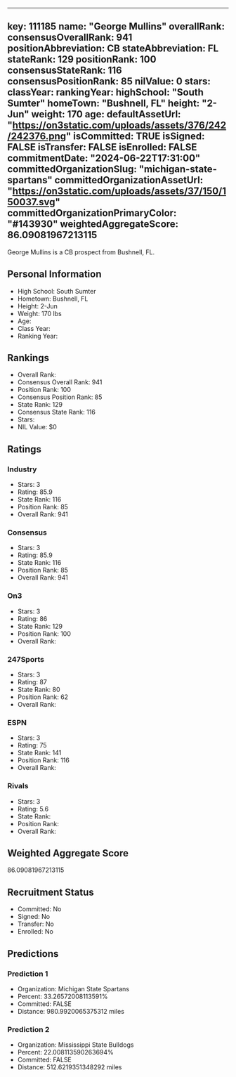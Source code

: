 ---
  key: 111185
  name: "George Mullins"
  overallRank: 
  consensusOverallRank: 941
  positionAbbreviation: CB
  stateAbbreviation: FL
  stateRank: 129
  positionRank: 100
  consensusStateRank: 116
  consensusPositionRank: 85
  nilValue: 0
  stars: 
  classYear: 
  rankingYear: 
  highSchool: "South Sumter"
  homeTown: "Bushnell, FL"
  height: "2-Jun"
  weight: 170
  age: 
  defaultAssetUrl: "https://on3static.com/uploads/assets/376/242/242376.png"
  isCommitted: TRUE
  isSigned: FALSE
  isTransfer: FALSE
  isEnrolled: FALSE
  commitmentDate: "2024-06-22T17:31:00"
  committedOrganizationSlug: "michigan-state-spartans"
  committedOrganizationAssetUrl: "https://on3static.com/uploads/assets/37/150/150037.svg"
  committedOrganizationPrimaryColor: "#143930"
  weightedAggregateScore: 86.09081967213115
  ---
  
  George Mullins is a CB prospect from Bushnell, FL.
  
  ## Personal Information
  - High School: South Sumter
  - Hometown: Bushnell, FL
  - Height: 2-Jun
  - Weight: 170 lbs
  - Age: 
  - Class Year: 
  - Ranking Year: 
  
  ## Rankings
  - Overall Rank: 
  - Consensus Overall Rank: 941
  - Position Rank: 100
  - Consensus Position Rank: 85
  - State Rank: 129
  - Consensus State Rank: 116
  - Stars: 
  - NIL Value: $0
  
  ## Ratings
  
  ### Industry
  - Stars: 3
  - Rating: 85.9
  - State Rank: 116
  - Position Rank: 85
  - Overall Rank: 941
  
  ### Consensus
  - Stars: 3
  - Rating: 85.9
  - State Rank: 116
  - Position Rank: 85
  - Overall Rank: 941
  
  ### On3
  - Stars: 3
  - Rating: 86
  - State Rank: 129
  - Position Rank: 100
  - Overall Rank: 
  
  ### 247Sports
  - Stars: 3
  - Rating: 87
  - State Rank: 80
  - Position Rank: 62
  - Overall Rank: 
  
  ### ESPN
  - Stars: 3
  - Rating: 75
  - State Rank: 141
  - Position Rank: 116
  - Overall Rank: 
  
  ### Rivals
  - Stars: 3
  - Rating: 5.6
  - State Rank: 
  - Position Rank: 
  - Overall Rank: 
  
  ## Weighted Aggregate Score
  86.09081967213115
  
  ## Recruitment Status
  - Committed: No
  - Signed: No
  - Transfer: No
  - Enrolled: No
  
  
  
  ## Predictions
  
  ### Prediction 1
  - Organization: Michigan State Spartans
  - Percent: 33.26572008113591%
  - Committed: FALSE
  - Distance: 980.9920065375312 miles
  
  ### Prediction 2
  - Organization: Mississippi State Bulldogs
  - Percent: 22.008113590263694%
  - Committed: FALSE
  - Distance: 512.6219351348292 miles
  
